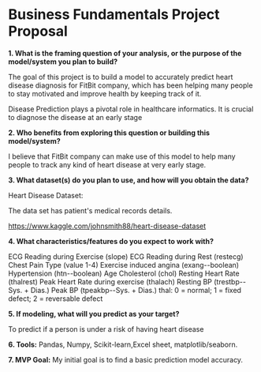 # Business Fundamentals Project Proposal

**1. What is the framing question of your analysis, or the purpose of the model/system you plan to build?**

The goal of this project is to build a model to accurately predict heart disease diagnosis for FitBit company,
which has been helping many people to stay motivated and improve health by keeping track of it.

Disease Prediction plays a pivotal role in healthcare informatics. It is crucial to diagnose the disease at an early stage


**2. Who benefits from exploring this question or building this model/system?**

I believe that  FitBit company can make use of this model to help many people to track any kind of heart disease at very early stage.

**3. What dataset(s) do you plan to use, and how will you obtain the data?**

Heart Disease Dataset:

The data set has patient's medical records details.

https://www.kaggle.com/johnsmith88/heart-disease-dataset

**4. What characteristics/features do you expect to work with?**

ECG Reading during Exercise (slope)
ECG Reading during Rest (restecg)
Chest Pain Type (value 1-4)
Exercise induced angina (exang--boolean)
Hypertension (htn--boolean)
Age
Cholesterol (chol)
Resting Heart Rate (thalrest)
Peak Heart Rate during exercise (thalach)
Resting BP (trestbp--Sys. + Dias.)
Peak BP (tpeakbp--Sys. + Dias.)
thal: 0 = normal; 1 = fixed defect; 2 = reversable defect


**5. If modeling, what will you predict as your target?**

To predict if a person is under a risk of having heart disease

**6. Tools:**
Pandas, Numpy, Scikit-learn,Excel sheet, matplotlib/seaborn.

**7. MVP Goal:**
My initial goal is to find a basic prediction model accuracy.
